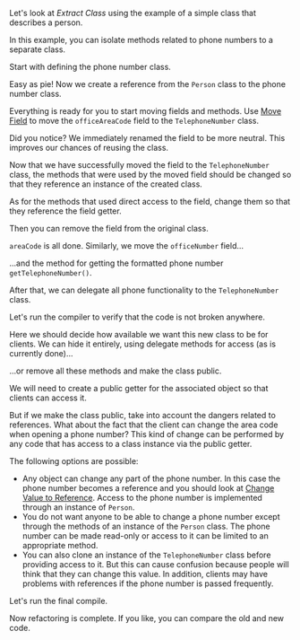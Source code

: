 Let's look at <i>Extract Class</i> using the example of a simple class that describes a person.

In this example, you can isolate methods related to phone numbers to a separate class.

Start with defining the phone number class.

Easy as pie! Now we create a reference from the <code>Person</code> class to the phone number class.

Everything is ready for you to start moving fields and methods. Use <a href="/move-field">Move Field</a> to move the <code>officeAreaCode</code> field to the <code>TelephoneNumber</code> class.

Did you notice? We immediately renamed the field to be more neutral. This improves our chances of reusing the class.

Now that we have successfully moved the field to the <code>TelephoneNumber</code> class, the methods that were used by the moved field should be changed so that they reference an instance of the created class.

As for the methods that used direct access to the field, change them so that they reference the field getter.

Then you can remove the field from the original class.

<code>areaCode</code> is all done. Similarly, we move the <code>officeNumber</code> field...

…and the method for getting the formatted phone number <code>getTelephoneNumber()</code>.

After that, we can delegate all phone functionality to the <code>TelephoneNumber</code> class.

Let's run the compiler to verify that the code is not broken anywhere.

Here we should decide how available we want this new class to be for clients. We can hide it entirely, using delegate methods for access (as is currently done)…

…or remove all these methods and make the class public.

We will need to create a public getter for the associated object so that clients can access it.

But if we make the class public, take into account the dangers related to references. What about the fact that the client can change the area code when opening a phone number? This kind of change can be performed by any code that has access to a class instance via the public getter.

The following options are possible: <ul><li>Any object can change any part of the phone number. In this case the phone number becomes a reference and you should look at <a href="/change-value-to-reference">Change Value to Reference</a>. Access to the phone number is implemented through an instance of <code>Person</code>.</li><li>You do not want anyone to be able to change a phone number except through the methods of an instance of the <code>Person</code> class. The phone number can be made read-only or access to it can be limited to an appropriate method.</li><li>You can also clone an instance of the <code>TelephoneNumber</code> class before providing access to it. But this can cause confusion because people will think that they can change this value. In addition, clients may have problems with references if the phone number is passed frequently.</li></ul>

Let's run the final compile.

Now refactoring is complete. If you like, you can compare the old and new code.